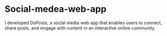 # Social-medea-web-app
I developed DoPosts, a social media web app that enables users to connect, share posts, and engage with content in an interactive online community.
